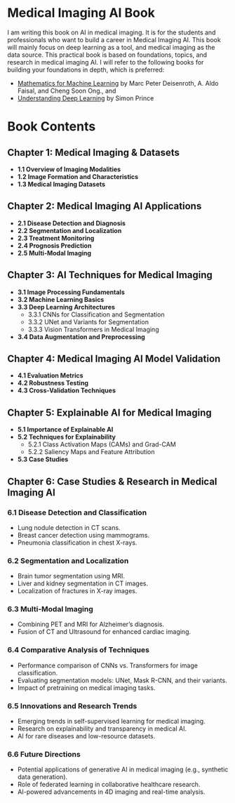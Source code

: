 # Medical Imaging AI Book

I am writing this book on AI in medical imaging. It is for the students and professionals who want to build a career in Medical Imaging AI. This book will mainly focus on deep learning as a tool, and medical imaging as the data source. This practical book is based on foundations, topics, and research in medical imaging AI. I will refer to the following books for building your foundations in depth, which is preferred:

* [Mathematics for Machine Learning](https://mml-book.github.io/) by Marc Peter Deisenroth, A. Aldo Faisal, and Cheng Soon Ong., and
* [Understanding Deep Learning](https://udlbook.github.io/udlbook/) by Simon Prince

# Book Contents

## Chapter 1: Medical Imaging & Datasets
- **1.1 Overview of Imaging Modalities**
- **1.2 Image Formation and Characteristics**
- **1.3 Medical Imaging Datasets**

## Chapter 2: Medical Imaging AI Applications
- **2.1 Disease Detection and Diagnosis**
- **2.2 Segmentation and Localization**
- **2.3 Treatment Monitoring**
- **2.4 Prognosis Prediction**
- **2.5 Multi-Modal Imaging**

## Chapter 3: AI Techniques for Medical Imaging
- **3.1 Image Processing Fundamentals**
- **3.2 Machine Learning Basics**
- **3.3 Deep Learning Architectures**
  - 3.3.1 CNNs for Classification and Segmentation
  - 3.3.2 UNet and Variants for Segmentation
  - 3.3.3 Vision Transformers in Medical Imaging
- **3.4 Data Augmentation and Preprocessing**

## Chapter 4: Medical Imaging AI Model Validation
- **4.1 Evaluation Metrics**
- **4.2 Robustness Testing**
- **4.3 Cross-Validation Techniques**

## Chapter 5: Explainable AI for Medical Imaging
- **5.1 Importance of Explainable AI**
- **5.2 Techniques for Explainability**
  - 5.2.1 Class Activation Maps (CAMs) and Grad-CAM
  - 5.2.2 Saliency Maps and Feature Attribution
- **5.3 Case Studies**

## Chapter 6: Case Studies & Research in Medical Imaging AI

### **6.1 Disease Detection and Classification**
- Lung nodule detection in CT scans.
- Breast cancer detection using mammograms.
- Pneumonia classification in chest X-rays.

### **6.2 Segmentation and Localization**
- Brain tumor segmentation using MRI.
- Liver and kidney segmentation in CT images.
- Localization of fractures in X-ray images.

### **6.3 Multi-Modal Imaging**
- Combining PET and MRI for Alzheimer’s diagnosis.
- Fusion of CT and Ultrasound for enhanced cardiac imaging.

### **6.4 Comparative Analysis of Techniques**
- Performance comparison of CNNs vs. Transformers for image classification.
- Evaluating segmentation models: UNet, Mask R-CNN, and their variants.
- Impact of pretraining on medical imaging tasks.

### **6.5 Innovations and Research Trends**
- Emerging trends in self-supervised learning for medical imaging.
- Research on explainability and transparency in medical AI.
- AI for rare diseases and low-resource datasets.

### **6.6 Future Directions**
- Potential applications of generative AI in medical imaging (e.g., synthetic data generation).
- Role of federated learning in collaborative healthcare research.
- AI-powered advancements in 4D imaging and real-time analysis.
